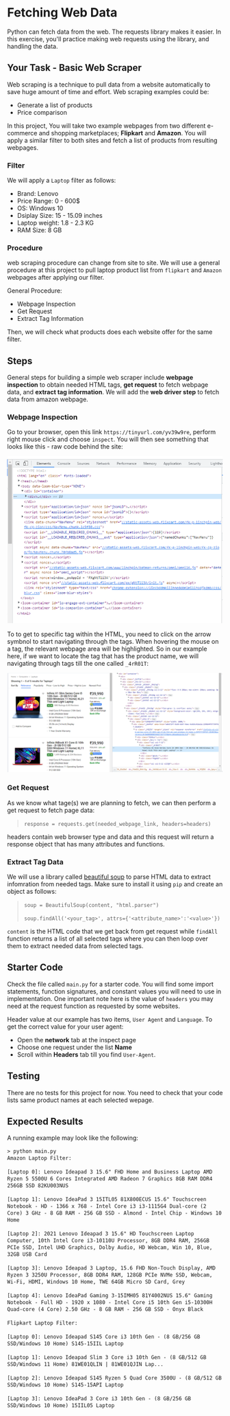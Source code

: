 # Fetching Web Data

Python can fetch data from the web. The requests library makes it easier. In
this exercise, you'll practice making web requests using the library, and
handling the data. 

## Your Task - Basic Web Scraper
Web scraping is a technique to pull data from a website automatically to save huge amount of time and effort. Web scraping examples could be:
- Generate a list of products
- Price comparison

In this project, You will take two example webpages from two different e-commerce and shopping marketplaces; **Flipkart** and **Amazon**. You will apply a similar filter to both sites and fetch a list of products from resulting webpages.

### Filter
We will apply a `Laptop` filter as follows:
- Brand: Lenovo
- Price Range: 0 - 600$
- OS: Windows 10
- Dsiplay Size: 15 - 15.09 inches 
- Laptop weight: 1.8 - 2.3 KG
- RAM Size: 8 GB

### Procedure
web scraping procedure can change from site to site. We will use a general procedure at this project to pull laptop product list from `flipkart` and `Amazon` webpages after applying our filter.

General Procedure:
- Webpage Inspection
- Get Request 
- Extract Tag Information

Then, we will check what products does each website offer for the same filter.

## Steps
General steps for building a simple web scraper include **webpage inspection** to obtain needed HTML tags, **get request** to fetch webpage data, and **extract tag information**. We will add the **web driver step** to fetch data from amazon webpage.

### Webpage Inspection
Go to your browser, open this link `https://tinyurl.com/yv39w9re`, perform right mouse click and choose `inspect`. You will then see something that looks like this - raw code behind the site:

![image info](./assets/inspect_01.png)

To to get to specific tag within the HTML, you need to click on the arrow symbnol to start navigating through the tags. When hovering the mouse on a tag, the relevant webpage area will be highlighted. So in our example here, if we want to locate the tag that has the product name, we will navigating through tags till the one called `_4rR01T`:

![image info](./assets/inspect_02.png)

### Get Request
As we know what tage(s) we are planning to fetch, we can then perform a get request to fetch page data:

> `response = requests.get(needed_webpage_link, headers=headers)`

headers contain web browser type and data and this request will return a response object that has many attributes and functions.

### Extract Tag Data
We will use a library called [beautiful soup](https://pypi.org/project/beautifulsoup4/) to parse HTML data to extract infomration from needed tags. Make sure to install it using `pip` and create an object as follows:

> `soup = BeautifulSoup(content, "html.parser")`
>
> `soup.findAll('<your_tag>', attrs={'<attribute_name>':'<value>'})`

`content` is the HTML code that we get back from get request while `findAll` function returns a list of all selected tags where you can then loop over them to extract needed data from selected tags.

## Starter Code
Check the file called `main.py` for a starter code. You will find some import statements, function signatures, and constant values you will need to use in implementation. One important note here is the value of `headers` you may need at the request function as requested by some websites.

Header value at our example has two items, `User Agent` and `Language`. To get the correct value for your user agent:
- Open the **network** tab at the inspect page 
- Choose one request under the list **Name**
- Scroll within **Headers** tab till you find `User-Agent`.

## Testing
There are no tests for this project for now. You need to check that your code lists same product names at each selected wepage.

## Expected Results
A running example may look like the following:
```
> python main.py
Amazon Laptop Filter:

[Laptop 0]: Lenovo Ideapad 3 15.6" FHD Home and Business Laptop AMD Ryzen 5 5500U 6 Cores Integrated AMD Radeon 7 Graphics 8GB RAM DDR4 256GB SSD 82KU003NUS

[Laptop 1]: Lenovo IdeaPad 3 15ITL05 81X800ECUS 15.6" Touchscreen Notebook - HD - 1366 x 768 - Intel Core i3 i3-1115G4 Dual-core (2 Core) 3 GHz - 8 GB RAM - 256 GB SSD - Almond - Intel Chip - Windows 10 Home

[Laptop 2]: 2021 Lenovo Ideapad 3 15.6" HD Touchscreen Laptop Computer, 10th Intel Core i3-10110U Processor, 8GB DDR4 RAM, 256GB PCIe SSD, Intel UHD Graphics, Dolby Audio, HD Webcam, Win 10, Blue, 32GB USB Card

[Laptop 3]: Lenovo Ideapad 3 Laptop, 15.6 FHD Non-Touch Display, AMD Ryzen 3 3250U Processor, 8GB DDR4 RAM, 128GB PCIe NVMe SSD, Webcam, Wi-Fi, HDMI, Windows 10 Home, TWE 64GB Micro SD Card, Grey

[Laptop 4]: Lenovo IdeaPad Gaming 3-15IMH05 81Y4002NUS 15.6" Gaming Notebook - Full HD - 1920 x 1080 - Intel Core i5 10th Gen i5-10300H Quad-core (4 Core) 2.50 GHz - 8 GB RAM - 256 GB SSD - Onyx Black

Flipkart Laptop Filter:

[Laptop 0]: Lenovo Ideapad S145 Core i3 10th Gen - (8 GB/256 GB SSD/Windows 10 Home) S145-15IIL Laptop

[Laptop 1]: Lenovo Ideapad Slim 3 Core i3 10th Gen - (8 GB/512 GB SSD/Windows 11 Home) 81WE01QLIN | 81WE01QJIN Lap...

[Laptop 2]: Lenovo Ideapad S145 Ryzen 5 Quad Core 3500U - (8 GB/512 GB SSD/Windows 10 Home) S145-15API Laptop

[Laptop 3]: Lenovo IdeaPad 3 Core i3 10th Gen - (8 GB/256 GB SSD/Windows 10 Home) 15IIL05 Laptop
```

